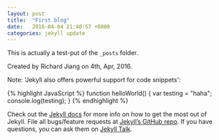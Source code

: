 ```yaml
---
layout: post
title:  "First blog"
date:   2016-04-04 21:40:57 +0800
categories: jekyll update
---
```

This is actually a test-put of the `_posts` folder.

Created by Richard Jiang on 4th, Apr, 2016. 

Note: 'Jekyll also offers powerful support for code snippets':

{% highlight JavaScript %}
function helloWorld() {
	var testing = "haha";
	console.log(testing);
}
{% endhighlight %}

Check out the [Jekyll docs][jekyll-docs] for more info on how to get the most out of Jekyll. File all bugs/feature requests at [Jekyll’s GitHub repo][jekyll-gh]. If you have questions, you can ask them on [Jekyll Talk][jekyll-talk].

[jekyll-docs]: http://jekyllrb.com/docs/home
[jekyll-gh]:   https://github.com/jekyll/jekyll
[jekyll-talk]: https://talk.jekyllrb.com/
